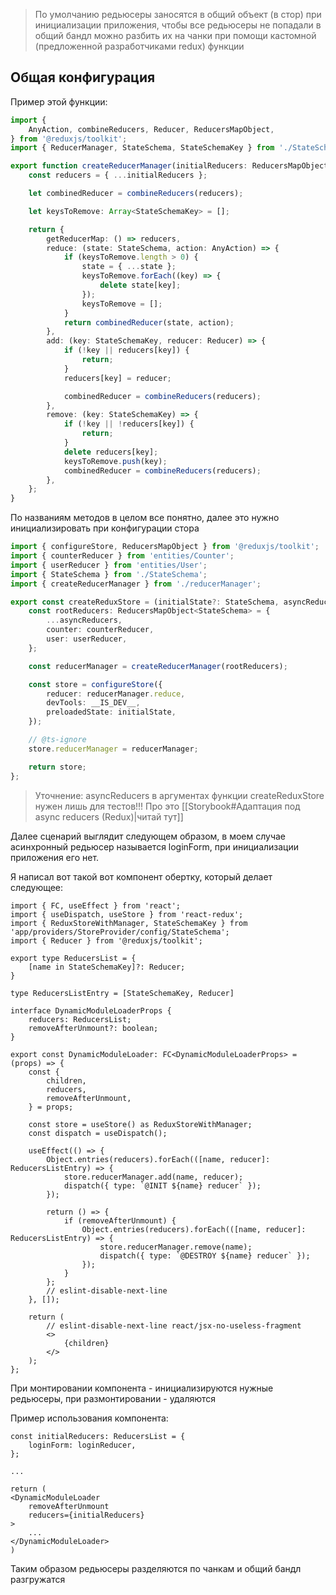 > По умолчанию редьюсеры заносятся в общий объект (в стор) при инициализации приложения, чтобы все редьюсеры не попадали в общий бандл можно разбить их на чанки при помощи кастомной (предложенной разработчиками redux) функции

## Общая конфигурация

Пример этой функции: 
```ts
import {
    AnyAction, combineReducers, Reducer, ReducersMapObject,
} from '@reduxjs/toolkit';
import { ReducerManager, StateSchema, StateSchemaKey } from './StateSchema';

export function createReducerManager(initialReducers: ReducersMapObject<StateSchema>): ReducerManager {
    const reducers = { ...initialReducers };

    let combinedReducer = combineReducers(reducers);

    let keysToRemove: Array<StateSchemaKey> = [];

    return {
        getReducerMap: () => reducers,
        reduce: (state: StateSchema, action: AnyAction) => {
            if (keysToRemove.length > 0) {
                state = { ...state };
                keysToRemove.forEach((key) => {
                    delete state[key];
                });
                keysToRemove = [];
            }
            return combinedReducer(state, action);
        },
        add: (key: StateSchemaKey, reducer: Reducer) => {
            if (!key || reducers[key]) {
                return;
            }
            reducers[key] = reducer;

            combinedReducer = combineReducers(reducers);
        },
        remove: (key: StateSchemaKey) => {
            if (!key || !reducers[key]) {
                return;
            }
            delete reducers[key];
            keysToRemove.push(key);
            combinedReducer = combineReducers(reducers);
        },
    };
}

```

По названиям методов в целом все понятно, далее это нужно инициализировать при конфигурации стора 

```ts
import { configureStore, ReducersMapObject } from '@reduxjs/toolkit';
import { counterReducer } from 'entities/Counter';
import { userReducer } from 'entities/User';
import { StateSchema } from './StateSchema';
import { createReducerManager } from './reducerManager';

export const createReduxStore = (initialState?: StateSchema, asyncReducers?: ReducersMapObject<StateSchema>) => {
    const rootReducers: ReducersMapObject<StateSchema> = {
        ...asyncReducers,
        counter: counterReducer,
        user: userReducer,
    };

    const reducerManager = createReducerManager(rootReducers);

    const store = configureStore({
        reducer: reducerManager.reduce,
        devTools: __IS_DEV__,
        preloadedState: initialState,
    });

    // @ts-ignore
    store.reducerManager = reducerManager;

    return store;
};

```

> Уточнение: asyncReducers в аргументах функции createReduxStore нужен лишь для тестов!!! Про это [[Storybook#Адаптация под async reducers (Redux)|читай тут]]

Далее сценарий выглядит следующем образом, в моем случае асинхронный редьюсер называется loginForm, при инициализации приложения его нет.

Я написал вот такой вот компонент обертку, который делает следующее:

```tsx
import { FC, useEffect } from 'react';
import { useDispatch, useStore } from 'react-redux';
import { ReduxStoreWithManager, StateSchemaKey } from 'app/providers/StoreProvider/config/StateSchema';
import { Reducer } from '@reduxjs/toolkit';

export type ReducersList = {
    [name in StateSchemaKey]?: Reducer;
}

type ReducersListEntry = [StateSchemaKey, Reducer]

interface DynamicModuleLoaderProps {
    reducers: ReducersList;
    removeAfterUnmount?: boolean;
}

export const DynamicModuleLoader: FC<DynamicModuleLoaderProps> = (props) => {
    const {
        children,
        reducers,
        removeAfterUnmount,
    } = props;

    const store = useStore() as ReduxStoreWithManager;
    const dispatch = useDispatch();

    useEffect(() => {
        Object.entries(reducers).forEach(([name, reducer]: ReducersListEntry) => {
            store.reducerManager.add(name, reducer);
            dispatch({ type: `@INIT ${name} reducer` });
        });

        return () => {
            if (removeAfterUnmount) {
                Object.entries(reducers).forEach(([name, reducer]: ReducersListEntry) => {
                    store.reducerManager.remove(name);
                    dispatch({ type: `@DESTROY ${name} reducer` });
                });
            }
        };
        // eslint-disable-next-line
    }, []);

    return (
        // eslint-disable-next-line react/jsx-no-useless-fragment
        <>
            {children}
        </>
    );
};

```

При монтировании компонента - инициализируются нужные редьюсеры, при размонтировании - удаляются

Пример использования компонента:

```tsx
const initialReducers: ReducersList = {
    loginForm: loginReducer,
};

...

return (
<DynamicModuleLoader
	removeAfterUnmount
	reducers={initialReducers}
>	
	...
</DynamicModuleLoader>
)
```

Таким образом редьюсеры разделяются по чанкам и общий бандл разгружатся


